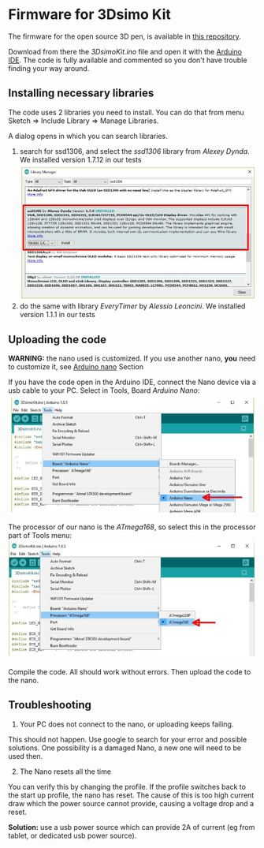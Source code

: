 # Firmware for 3Dsimo Kit
The firmware for the open source 3D pen, is available in [this repository](../FW/3DsimoKit). 

Download from there the *3DsimoKit.ino* file and open it with the [Arduino IDE](https://www.arduino.cc/en/Main/Software). The code is fully available and commented so you don't have trouble finding your way around.

## Installing necessary libraries
The code uses 2 libraries you need to install. You can do that from menu Sketch => Include Library => Manage Libraries. 

A dialog opens in which you can search libraries.

  1. search for ssd1306, and select the *ssd1306* library from *Alexey Dynda*. We installed version 1.7.12 in our tests
  ![ssd1306 lib](img/ssd_lib.png?raw=true "ssd1306 lib")
  2. do the same with library *EveryTimer* by *Alessio Leoncini*.   We installed version  1.1.1 in our tests

## Uploading the code
**WARNING:** the nano used is customized. If you use another nano, **you** need to customize it, see [Arduino nano](documents/ArduinoNano.md) Section

If you have the code open in the Arduino IDE, connect the Nano device via a usb cable to your PC. Select in Tools, Board *Arduino Nano*:
![Select Nano](img/ard_ide_01.png?raw=true "Select Nano")

The processor of our nano is the *ATmega168*, so select this in the processor part of Tools menu:
![Select Processor](img/ard_ide_02.png?raw=true "Select Processor")

Compile the code. All should work without errors. Then upload the code to the nano.

## Troubleshooting

1. Your PC does not connect to the nano, or uploading keeps failing.

This should not happen. Use google to search for your error and possible solutions. One possibility is a damaged Nano, a new one will need to be used then.

2. The Nano resets all the time

You can verify this by changing the profile. If the profile switches back to the start up profile, the nano has reset. The cause of this is too high current draw which the power source cannot provide, causing a voltage drop and a reset. 

**Solution:** use a usb power source which can provide 2A of current (eg from tablet, or dedicated usb power source).
